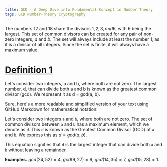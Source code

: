 ```yaml
---
title: GCD - A Deep Dive into Fundamental Concept in Number Theory
tags: GCD Number-Theory Cryptography 
---
```


The numbers $12$ and $18$ share the divisors $1, 2, 3, and 6$, with $6$ being the largest. This set of common divisors can be created for any pair of non-zero integers, $a$ and $b$. The set will always include at least the number $1$, as it is a divisor of all integers. Since the set is finite, it will always have a maximum value.

# [Definition 1](#definition-1)

Let's consider two integers, a and b, where both are not zero. The largest number, d, that can divide both a and b is known as the greatest common divisor (gcd). We represent it as d = gcd(a, b).

Sure, here's a more readable and simplified version of your text using GitHub Markdown for mathematical notation:

Let's consider two integers `a` and `b`, where both are not zero. The set of common divisors between `a` and `b` has a maximum element, which we denote as `d`. This `d` is known as the Greatest Common Divisor (GCD) of `a` and `b`. We express this as $d = gcd(a, b)$.

This equation signifies that `d` is the largest integer that can divide both `a` and `b` without leaving a remainder.

**Examples.** $gcd(24, 52) = 4$, $gcd(9, 27) = 9$, $gcd(14, 35) = 7$, $gcd(15, 28) = 1$.

